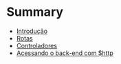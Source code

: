 # Summary

* [Introdução](README.md)
* [Rotas](route.md)
* [Controladores](controller.md)
* [Acessando o back-end com $http](http.md)

